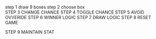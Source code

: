 step 1      draw 9 boxes
step 2      choose box  
STEP 3      CHANGE CHANCE
STEP 4      TOGGLE CHANCE
STEP 5      AVOID OVVERIDE
STEP 6      WINNER LOGIC
STEP 7      DRAW LOGIC
STEP 8      RESET GAME

STEP 9      MAINTAIN STAT 

    